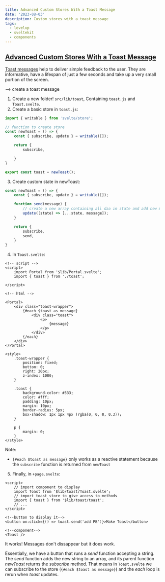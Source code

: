 ```yaml
---
title: Advanced Custom Stores With a Toast Message
date: '2023-08-03'
description: Custom stores with a toast message
tags:
  - levelup
  - sveltekit
  - components
---
```

## [Advanced Custom Stores With a Toast Message](https://levelup.video/tutorials/building-svelte-components/advanced-custom-stores-with-a-toast-message)

[Toast messages](https://www.magicbell.com/blog/what-is-a-toast-message-and-how-do-you-use-it) help to deliver simple feedback to the user. They are informative, have a lifespan of just a few seconds and take up a very small portion of the screen.

--> create a toast message

1. Create a new folder! ```src/lib/toast```, Containing ```toast.js``` and ```Toast.svelte```.
2. Create a basic store in ```toast.js```:

```javascript
import { writable } from 'svelte/store';

// function to create store
const newToast = () => {
    const { subscribe, update } = writable([]);

    return {
        subscribe,

    }
}

export const toast = newToast();
```

3. Create custom state in newToast:

```javascript
const newToast = () => {
    const { subscribe, update } = writable([]);

    function send(message) {
        // create a new array containing all daa in state and add new message
        update((state) => [...state, message]);
    }

    return {
        subscribe,
        send,
    }
}
```

4. In ```Toast.svelte```:

```
<!-- script -->
<script>
    import Portal from '$lib/Portal.svelte';
    import { toast } from './toast';

</script>

<!-- html -->

<Portal>
	<div class="toast-wrapper">
		{#each $toast as message}
			<div class="toast">
				<p>
					{message}
				</p>
			</div>
		{/each}
	</div>
</Portal>

<style>
	.toast-wrapper {
		position: fixed;
		bottom: 0;
		right: 20px;
		z-index: 1000;
	}

	.toast {
		background-color: #333;
		color: #fff;
		padding: 10px;
		margin: 10px;
		border-radius: 5px;
		box-shadow: 1px 1px 4px (rgba(0, 0, 0, 0.3));
	}

	p {
		margin: 0;
	}
</style>
```

Note:
- ```{#each $toast as message}``` only works as a reactive statement because the ```subscribe``` function is returned from ```newToast```


5. Finally, in ```+page.svelte```:

```
<script>
	// import component to display
	import Toast from '$lib/toast/Toast.svelte';
	// import toast store to give access to methods
	import { toast } from '$lib/toast/toast';
	// ...
</script>

<!--button to display it-->
<button on:click={() => toast.send('add PB')}>Make Toast</button>

<!--component-->
<Toast />
```

It works! Messages don't dissappear but it does work.

Essentially, we have a button that runs a *send* function accepting a string. The *send* function adds the new string to an array, and its parent function *newToast* returns the *subscribe* method. That means in ```Toast.svelte``` we can subscribe to the store (```{#each $toast as message}```) and the *each* loop is rerun when *toast* updates.

